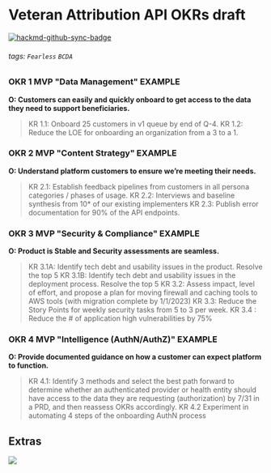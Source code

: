 # Veteran Attribution API OKRs draft

[![hackmd-github-sync-badge](https://hackmd.io/cwYy9UMJTw-2mntAE2A-Bg/badge)](https://hackmd.io/cwYy9UMJTw-2mntAE2A-Bg)


###### tags: `Fearless` `BCDA`

### OKR 1 MVP "Data Management" EXAMPLE

**O:  Customers can easily and quickly onboard to get access to the data they need to support beneficiaries.**
>KR 1.1: Onboard 25  customers in v1 queue by end of Q-4.
>KR 1.2: Reduce the LOE for onboarding an organization from a 3 to a 1.

### OKR 2 MVP "Content Strategy" EXAMPLE

**O: Understand platform customers to ensure we’re meeting their needs.**
>KR 2.1: Establish feedback pipelines from customers in all persona categories / phases of usage.
>KR 2.2: Interviews and baseline synthesis from 10* of our existing implementers
>KR 2.3: Publish error documentation for 90% of the API endpoints.

### OKR 3 MVP "Security & Compliance" EXAMPLE

**O: Product is Stable and Security assessments are seamless.**
>KR 3.1A: Identify tech debt and usability issues in the product. Resolve the top 5
>KR 3.1B: Identify tech debt and usability issues in the deployment process. Resolve the top 5 
>KR 3.2: Assess impact, level of effort, and propose a plan for moving firewall and caching tools to AWS tools (with migration complete by 1/1/2023)
>KR 3.3: Reduce the Story Points for weekly security tasks from 5 to 3 per week.
>KR 3.4 : Reduce the # of application high vulnerabilities by 75%


### OKR 4 MVP "Intelligence (AuthN/AuthZ)" EXAMPLE 
**O: Provide documented guidance on how a customer can expect platform to function.**
>KR 4.1: Identify 3 methods and select the best path forward to determine whether an authenticated provider or health entity should have access to the data they are requesting (authorization) by 7/31 in a PRD, and then reassess OKRs accordingly.
>KR 4.2 Experiment in automating 4 steps of the onboarding AuthN process



## Extras 
![](https://hackmd.io/_uploads/By8canzC5.png)
